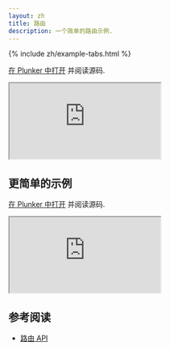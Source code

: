 ```yaml
---
layout: zh
title: 路由
description: 一个简单的路由示例.
---
```


{% include zh/example-tabs.html %}

[在 Plunker 中打开](http://riotjs.com/examples/plunker/?app=router-complex) 并阅读源码.

<iframe src="http://riotjs.com/examples/router-complex"></iframe>

## 更简单的示例

[在 Plunker 中打开](http://riotjs.com/examples/plunker/?app=router-page-switcher) 并阅读源码.

<iframe src="http://riotjs.com/examples/router-page-switcher"></iframe>

## 参考阅读

- [路由 API](/zh/api/route/)
